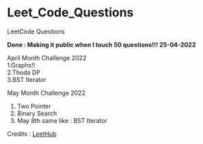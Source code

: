 # Leet_Code_Questions
LeetCode Questions

**Done : Making it public when I touch 50 questions!!! 25-04-2022**

April Month Challenge 2022<br>
1.Graphs!! <br>
2.Thoda DP <br>
3.BST Iterator <br>

May Month Challenge 2022<br>
1. Two Pointer
2. Binary Search
3. May 8th same like : BST Iterator


Credits : [LeetHub](https://github.com/QasimWani/LeetHub)
